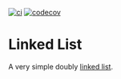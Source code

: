 [![ci](https://github.com/justinlettau/linked-list/workflows/ci/badge.svg)](https://github.com/justinlettau/linked-list/actions)
[![codecov](https://codecov.io/gh/justinlettau/linked-list/branch/master/graph/badge.svg)](https://codecov.io/gh/justinlettau/linked-list)

# Linked List

A very simple doubly [linked list](https://en.wikipedia.org/wiki/Linked_list).
